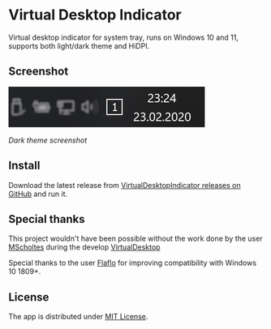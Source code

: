 # Virtual Desktop Indicator

Virtual desktop indicator for system tray, runs on Windows 10 and 11, supports both light/dark theme and HiDPI.

## Screenshot

<img src="./img/Preview.jpg" alt="drawing" width="387" height="80"/>

*Dark theme screenshot*

## Install

Download the latest release from [VirtualDesktopIndicator releases on GitHub](https://github.com/0gdump/windows-virtualdesktopindicator/releases "VirtualDesktopIndicator on GitHub") and run it.

## Special thanks

This project wouldn't have been possible without the work done by the user [MScholtes](https://github.com/MScholtes) during the develop [VirtualDesktop](https://github.com/MScholtes/VirtualDesktop)

Special thanks to the user [Flaflo](https://github.com/Flaflo) for improving compatibility with Windows 10 1809+.

## License

The app is distributed under [MIT License](https://github.com/zgdump/windows-virtualdesktopindicator/blob/master/LICENSE).
